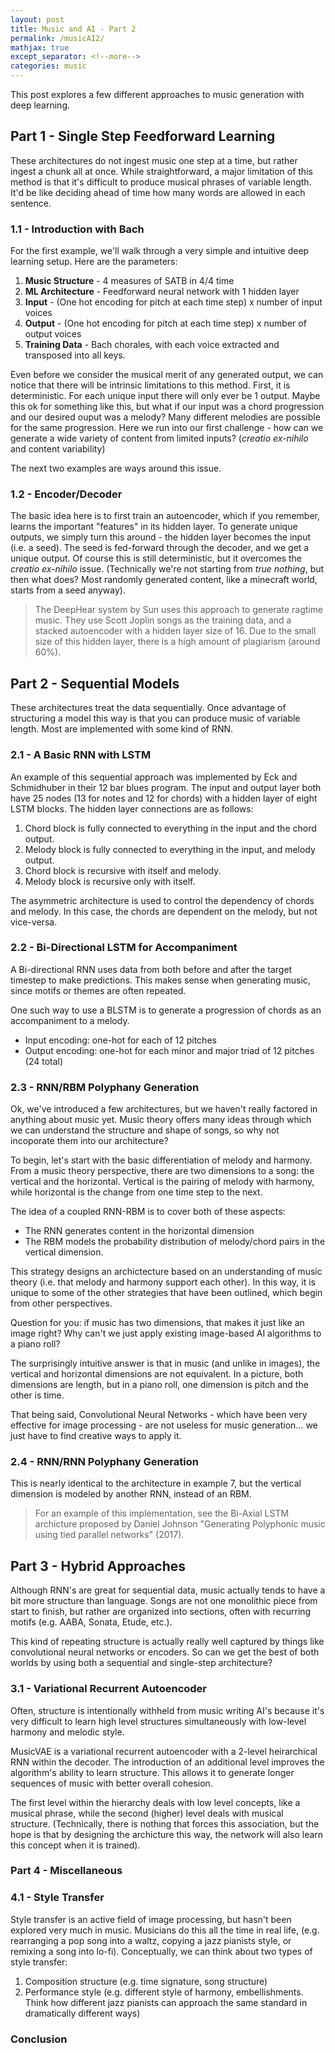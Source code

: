 ```yaml
---
layout: post
title: Music and AI - Part 2
permalink: /musicAI2/
mathjax: true
except_separator: <!--more-->
categories: music
---
```


This post explores a few different approaches to music generation with deep learning. 

<!--more-->
 

## Part 1 - Single Step Feedforward Learning

These architectures do not ingest music one step at a time, but rather ingest a chunk all at once. While straightforward, a major limitation of this method is that it's difficult to produce musical phrases of variable length. It'd be like deciding ahead of time how many words are allowed in each sentence. 

### 1.1 - Introduction with Bach

For the first example, we'll walk through a very simple and intuitive deep learning setup. Here are the parameters:

1. **Music Structure** - 4 measures of SATB in 4/4 time
2. **ML Architecture** - Feedforward neural network with 1 hidden layer
3. **Input** - (One hot encoding for pitch at each time step) x number of input voices
4. **Output** - (One hot encoding for pitch at each time step) x number of output voices
5. **Training Data** - Bach chorales, with each voice extracted and transposed into all keys.

Even before we consider the musical merit of any generated output, we can notice that there will be intrinsic limitations to this method. First, it is deterministic. For each unique input there will only ever be 1 output. Maybe this ok for something like this, but what if our input was a chord progression and our desired ouput was a melody? Many different melodies are possible for the same progression. Here we run into our first challenge - how can we generate a wide variety of content from limited inputs? (*creatio ex-nihilo* and content variability)

The next two examples are ways around this issue. 


### 1.2 - Encoder/Decoder

The basic idea here is to first train an autoencoder, which if you remember, learns the important "features" in its hidden layer. To generate unique outputs, we simply turn this around - the hidden layer becomes the input (i.e. a seed). The seed is fed-forward through the decoder, and we get a unique output. Of course this is still deterministic, but it overcomes the *creatio ex-nihilo* issue. (Technically we're not starting from *true nothing*, but then what does? Most randomly generated content, like a minecraft world, starts from a seed anyway). 

> The DeepHear system by Sun uses this approach to generate ragtime music. They use Scott Joplin songs as the training data, and a stacked autoencoder with a hidden layer size of 16. Due to the small size of this hidden layer, there is a high amount of plagiarism (around 60%).


## Part 2 - Sequential Models

These architectures treat the data sequentially. Once advantage of structuring a model this way is that you can produce music of variable length. Most are implemented with some kind of RNN.

### 2.1 - A Basic RNN with LSTM

An example of this sequential approach was implemented by Eck and Schmidhuber in their 12 bar blues program. The input and output layer both have 25 nodes (13 for notes and 12 for chords) with a hidden layer of eight LSTM blocks. The hidden layer connections are as follows:

1. Chord block is fully connected to everything in the input and the chord output.
2. Melody block is fully connected to everything in the input, and melody output.
3. Chord block is recursive with itself and melody.
4. Melody block is recursive only with itself.

The asymmetric architecture is used to control the dependency of chords and melody. In this case, the chords are dependent on the melody, but not vice-versa. 

### 2.2 - Bi-Directional LSTM for Accompaniment

A Bi-directional RNN uses data from both before and after the target timestep to make predictions. This makes sense when generating music, since motifs or themes are often repeated.

One such way to use a BLSTM is to generate a progression of chords as an accompaniment to a melody. 

* Input encoding: one-hot for each of 12 pitches
* Output encoding: one-hot for each minor and major triad of 12 pitches (24 total)


### 2.3 - RNN/RBM Polyphany Generation

Ok, we've introduced a few architectures, but we haven't really factored in anything about music yet. Music theory offers many ideas through which we can understand the structure and shape of songs, so why not incoporate them into our architecture?

To begin, let's start with the basic differentiation of melody and harmony. From a music theory perspective, there are two dimensions to a song: the vertical and the horizontal. Vertical is the pairing of melody with harmony, while horizontal is the change from one time step to the next. 

The idea of a coupled RNN-RBM is to cover both of these aspects:
* The RNN generates content in the horizontal dimension
* The RBM models the probability distribution of melody/chord pairs in the vertical dimension. 

This strategy designs an archictecture based on an understanding of music theory (i.e. that melody and harmony support each other). In this way, it is unique to some of the other strategies that have been outlined, which begin from other perspectives. 


<p class="message">

Question for you: if music has two dimensions, that makes it just like an image right? Why can't we just apply existing image-based AI algorithms to a piano roll?

The surprisingly intuitive answer is that in music (and unlike in images), the vertical and horizontal dimensions are not equivalent. In a picture, both dimensions are length, but in a piano roll, one dimension is pitch and the other is time. 

That being said, Convolutional Neural Networks - which have been very effective for image processing - are not useless for music generation... we just have to find creative ways to apply it.

</p>


### 2.4 - RNN/RNN Polyphany Generation

This is nearly identical to the architecture in example 7, but the vertical dimension is modeled by another RNN, instead of an RBM. 

> For an example of this implementation, see the Bi-Axial LSTM archicture proposed by Daniel Johnson "Generating Polyphonic music using tied parallel networks" (2017).


## Part 3 - Hybrid Approaches

Although RNN's are great for sequential data, music actually tends to have a bit more structure than language. Songs are not one monolithic piece from start to finish, but rather are organized into sections, often with recurring motifs (e.g. AABA, Sonata, Etude, etc.). 

This kind of repeating structure is actually really well captured by things like convolutional neural networks or encoders. So can we get the best of both worlds by using both a sequential and single-step architecture?


### 3.1 - Variational Recurrent Autoencoder

Often, structure is intentionally withheld from music writing AI's because it's very difficult to learn high level structures simultaneously with low-level harmony and melodic style. 

MusicVAE is a variational recurrent autoencoder with a 2-level heirarchical RNN within the decoder. The introduction of an additional level improves the algorithm's ability to learn structure. This allows it to generate longer sequences of music with better overall cohesion. 

The first level within the hierarchy deals with low level concepts, like a musical phrase, while the second (higher) level deals with musical structure. (Technically, there is nothing that forces this association, but the hope is that by designing the archicture this way, the network will also learn this concept when it is trained).


### Part 4 - Miscellaneous

### 4.1 - Style Transfer

Style transfer is an active field of image processing, but hasn't been explored very much in music. Musicians do this all the time in real life, (e.g. rearranging a pop song into a waltz, copying a jazz pianists style, or remixing a song into lo-fi). Conceptually, we can think about two types of style transfer:

1. Composition structure (e.g. time signature, song structure)
2. Performance style (e.g. different style of harmony, embellishments. Think how different jazz pianists can approach the same standard in dramatically different ways)

### Conclusion






